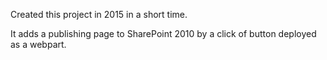 Created this project in 2015 in a short time.

It adds a publishing page to SharePoint 2010 by a click of button deployed as a webpart.
